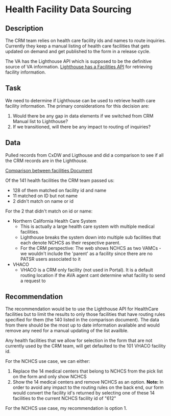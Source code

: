 # Health Facility Data Sourcing

## Description
The CRM team relies on health care facility ids and names to route inquiries.  Currently they keep a manual listing of health care facilities that gets updated on demand and get published to the form in a release cycle.  

The VA has the Lighthouse API which is supposed to be the definitive source of VA information.  [Lighthouse has a Facilities API](https://developer.va.gov/explore/api/va-facilities/docs?version=current) for retrieving facility information.  

## Task
We need to determine if Lighthouse can be used to retrieve health care facility information.  The primary considerations for this decision are: 
1.  Would there be any gap in data elements if we switched from CRM Manual list to Lighthouse?
2.  If we transitioned, will there be any impact to routing of inquiries?

## Data 
Pulled records from CxDW and Ligthouse and did a comparison to see if all the CRM records are in the Lighthouse.  

[Comparison between facilities Document](https://github.com/department-of-veterans-affairs/ask-va/files/13251702/compare_records_manual_update.xlsx)

Of the 141 health facilities the CRM team passed us: 
* 128 of them matched on facility id and name
* 11 matched on ID but not name
* 2 didn't match on name or id

For the 2 that didn't match on id or name: 
* Northern California Health Care System
  * This is actually a large health care system with multiple medical facilities.
  * Lighthouse breaks the system down into multiple sub facilities that each denote NCHCS as their respective parent.
  * For the CRM perspective: The web shows NCHCS as two VAMCs - we wouldn't include the 'parent' as a facility since there are no PATSR users associated to it
* VHACO
  * VHACO is a CRM only facility (not used in Portal).  It is a default routing location if the AVA agent cant determine what facility to send a request to

## Recommendation
The recommendation would be to use the Lighthouse API for HealthCare facilities but to limit the results to only those facilities that have routing rules specified for them (the 140 listed in the comparison document). The data from there should be the most up to date information available and would remove any need for a manual updating of the list availble. 

Any health facilities that we allow for selection in the form that are not currently used by the CRM team, will get defaulted to the 101 VHACO facility id.  

For the NCHCS use case, we can either:
  1. Replace the 14 medical centers that belong to NCHCS from the pick list on the form and only show NCHCS
  2. Show the 14 medical centers and remove NCHCS as an option.  **Note:**  In order to avoid any impact to the routing rules on the back end, our form would convert the facility id's returned by selecting one of these 14 facilities to the current NCHCS facility id of "612"

For the NCHCS use case, my recommendation is option 1. 
